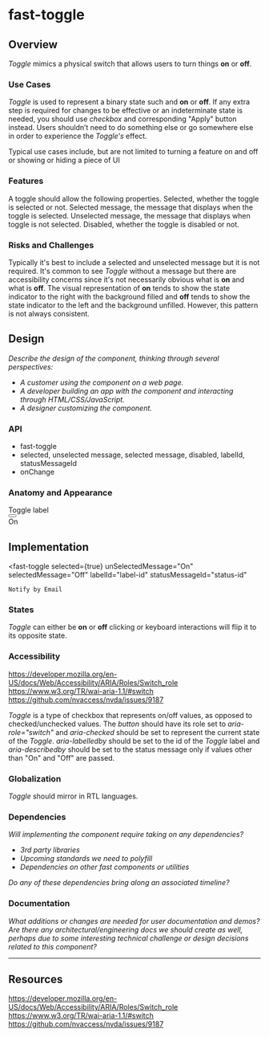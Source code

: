 # fast-toggle

## Overview

*Toggle* mimics a physical switch that allows users to turn things **on** or **off**.

### Use Cases

*Toggle* is used to represent a binary state such and **on** or **off**. If any extra step is required for changes to be effective or an indeterminate state is needed, you should use *checkbox* and corresponding "Apply" button instead. Users shouldn’t need to do something else or go somewhere else in order to experience the *Toggle's* effect.

Typical use cases include, but are not limited to turning a feature on and off or showing or hiding a piece of UI
  
### Features

A toggle should allow the following properties. Selected, whether the toggle is selected or not. Selected message, the message that displays when the toggle is selected. Unselected message, the message that displays when toggle is not selected. Disabled, whether the toggle is disabled or not.

### Risks and Challenges

Typically it's best to include a selected and unselected message but it is not required. It's common to see *Toggle* without a message but there are accessibility concerns since it's not necessarily obvious what is **on** and what is **off**. The visual representation of **on** tends to show the state indicator to the right with the background filled and **off** tends to show the state indicator to the left and the background unfilled. However, this pattern is not always consistent.

## Design

*Describe the design of the component, thinking through several perspectives:*

- *A customer using the component on a web page.*
- *A developer building an app with the component and interacting through HTML/CSS/JavaScript.*
- *A designer customizing the component.*

### API

- fast-toggle
- selected, unselected message, selected message, disabled, labelId, statusMessageId
- onChange

### Anatomy and Appearance

<div>
    <label id="toggle-label">Toggle label</label>
    <div>
        <button role="switch" aria-checked="true" aria-labelledby="toggle-label" aria-describedby="status-message"/>
        <!-- Status Indicator -->
        <span/>
    </div>
    <span id="status-message">On</span>
</div>

## Implementation

<fast-toggle
    selected={true}
    unSelectedMessage="On"
    selectedMessage="Off"
    labelId="label-id"
    statusMessageId="status-id"
>
    Notify by Email
</fast-toggle>

### States

*Toggle* can either be **on** or **off** clicking or keyboard interactions will flip it to its opposite state.

### Accessibility
https://developer.mozilla.org/en-US/docs/Web/Accessibility/ARIA/Roles/Switch_role
https://www.w3.org/TR/wai-aria-1.1/#switch
https://github.com/nvaccess/nvda/issues/9187

*Toggle* is a type of checkbox that represents on/off values, as opposed to checked/unchecked values. The *button* should have its role set to *aria-role="switch"* and *aria-checked* should be set to represent the current state of the *Toggle*. *aria-labelledby* should be set to the id of the *Toggle* label and *aria-describedby* should be set to the status message only if values other than "On" and "Off" are passed.

### Globalization

*Toggle* should mirror in RTL languages. 

### Dependencies

*Will implementing the component require taking on any dependencies?*

- *3rd party libraries*
- *Upcoming standards we need to polyfill*
- *Dependencies on other fast components or utilities*

*Do any of these dependencies bring along an associated timeline?*

### Documentation

*What additions or changes are needed for user documentation and demos? Are there any architectural/engineering docs we should create as well, perhaps due to some interesting technical challenge or design decisions related to this component?*

---

## Resources
https://developer.mozilla.org/en-US/docs/Web/Accessibility/ARIA/Roles/Switch_role
https://www.w3.org/TR/wai-aria-1.1/#switch
https://github.com/nvaccess/nvda/issues/9187
